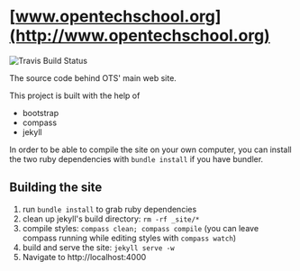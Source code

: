 # [www.opentechschool.org](http://www.opentechschool.org)

![Travis Build Status](https://travis-ci.org/OpenTechSchool/www.opentechschool.org.svg "Travis Build Status")


The source code behind OTS' main web site.

This project is built with the help of 

 * bootstrap
 * compass
 * jekyll

In order to be able to compile the site on your own computer, you can install 
the two ruby dependencies with `bundle install` if you have bundler.

## Building the site

1. run `bundle install` to grab ruby dependencies
2. clean up jekyll's build directory: `rm -rf _site/*`
3. compile styles: `compass clean; compass compile` (you can leave compass running while editing styles with `compass watch`)
4. build and serve the site: `jekyll serve -w`
5. Navigate to http://localhost:4000
